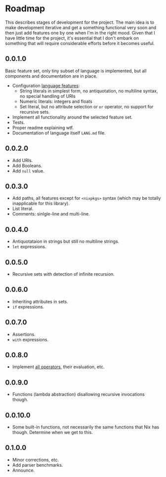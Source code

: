 # Roadmap

This describes stages of development for the project. The main idea is to
make development iterative and get a something functional very soon and then
just add features one by one when I'm in the right mood. Given that I have
little time for the project, it's essential that I don't embark on something
that will require considerable efforts before it becomes useful.

## 0.0.1.0

Basic feature set, only tiny subset of language is implemented, but all
components and documentation are in place.

* Configuration [language features][nix-language]:
  * String literals in simplest form, no antiquotation, no multiline syntax,
    no special handling of URIs
  * Numeric literals: integers and floats
  * Set literal, but no attribute selection or `or` operator, no support for
    recursive sets.
* Implement all functionality around the selected feature set.
* Tests.
* Proper readme explaining wtf.
* Documentation of language itself `LANG.md` file.

## 0.0.2.0

* Add URIs.
* Add Booleans.
* Add `null` value.

## 0.0.3.0

* Add paths, all features except for `<nixpkgs>` syntax (which may be
  totally inapplicable for this library).
* List literal.
* Comments: sinlgle-line and multi-line.

## 0.0.4.0

* Antiquotataion in strings but still no multiline strings.
* `let` expressions.

## 0.0.5.0

* Recursive sets with detection of infinite recursion.

## 0.0.6.0

* Inheriting attributes in sets.
* `if` expressions.

## 0.0.7.0

* Assertions.
* `with` expressions.

## 0.0.8.0

* Implement [all operators][operators], their evaluation, etc.

## 0.0.9.0

* Functions (lambda abstraction) disallowing recursive invocations though.

## 0.0.10.0

* Some built-in functions, not necessarily the same functions that Nix has
  though. Determine when we get to this.

## 0.1.0.0

* Minor corrections, etc.
* Add parser benchmarks.
* Announce.

[nix-language]: https://nixos.org/nix/manual/#ch-expression-language
[operators]: https://nixos.org/nix/manual/#sec-language-operators
